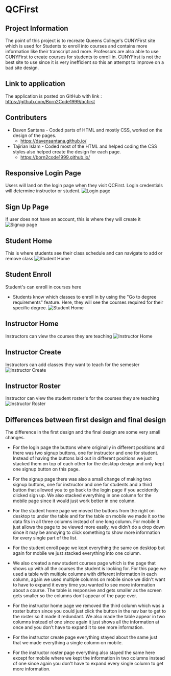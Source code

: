 # QCFirst## Project InformationThe point of this project is to recreate Queens College's CUNYFirst site which is used for Students to enroll into courses and contains more information like their transcript and more. Professors are also able to use CUNYFirst to create courses for students to enroll in. CUNYFirst is not the best site to use since it is very inefficient so this an attempt to improve on a bad site design.## Link to applicationThe application is posted on GitHub with link : https://github.com/Born2Code1999/qcfirst## Contributers  - Daven Santana - Coded parts of HTML and mostly CSS, worked on the design of the pages.    - https://davensantana.github.io/  - Tajirian Islam - Coded most of the HTML and helped coding the CSS styles also helped create the design for each page.    - https://born2code1999.github.io/## Responsive Login PageUsers will land on the login page when they visit QCFirst. Login credentials will determine instructor or student.![Login page](FigmaDesign/LoginPage.png)## Sign Up PageIf user does not have an account, this is where they will create it![Signup page](FigmaDesign/SignUpPage.png)## Student HomeThis is where students see their class schedule and can navigate to add or remove class![Student Home](FigmaDesign/StudentHome.png)## Student EnrollStudent's can enroll in courses here  - Students know which classes to enroll in by using the "Go to degree requirements" feature. Here, they will see the courses required for their specific degree.![Student Home](FigmaDesign/StudentEnroll.png)## Instructor HomeInstructors can view the courses they are teaching![Instructor Home](FigmaDesign/InstructorHome.png)## Instructor CreateInstructors can add classes they want to teach for the semester![Instructor Create](FigmaDesign/InstructorCreate.png)## Instructor RosterInstructor can view the student roster's for the courses they are teaching![Instructor Roster](FigmaDesign/InstructorRoster.png)## Differences between first design and final designThe difference in the first design and the final design are some very small changes.   - For the login page the buttons where originally in different positions and there was two signup buttons, one for instructor and one for student. Instead of having the buttons laid out in different positions we just stacked them on top of each other for the desktop design and only kept one signup button on this page.  - For the signup page there was also a small change of making two signup buttons, one for instructor and one for students and a third button that allowed you to go back to the login page if you accidently clicked sign up. We also stacked everything in one column for the mobile page since it would just work better in one column.  - For the student home page we moved the buttons from the right on desktop to under the table and for the table on mobile we made it so the data fits in all three columns instead of one long column. For mobile it just allows the page to be viewed more easily, we didn't do a drop down since it may be annoying to click something to show more information for every single part of the list.  - For the student enroll page we kept everything the same on desktop but again for mobile we just stacked everything into one column.  - We also created a new student courses page which is the page that shows up with  all the courses the student is looking for. For this page we used a table with multiple columns with different information in each column, again we used multiple columns on mobile since we didn't want to have to expand it every time you wanted to see more information about a course. The table is responsive and gets smaller as the screen gets smaller so the columns don't appear of the page ever.  - For the instructor home page we removed the third column which was a roster button since you could just click the button in the nav bar to get to the roster so it made it redundant. We also made the table appear in two columns instead of one since again it just shows all the information at once and you don't have to expand it to see more information.  - For the instructor create page everything stayed about the same just that we made everything a single column on mobile.  - For the instructor roster page everything also stayed the same here except for mobile where we kept the information in two columns instead of one since again you don't have to expand every single column to get more information.
